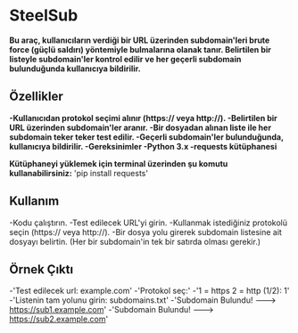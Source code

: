 # SteelSub

**Bu araç, kullanıcıların verdiği bir URL üzerinden subdomain'leri brute force (güçlü saldırı) yöntemiyle bulmalarına olanak tanır. Belirtilen bir listeyle subdomain'ler kontrol edilir ve her geçerli subdomain bulunduğunda kullanıcıya bildirilir.**

## Özellikler
**-Kullanıcıdan protokol seçimi alınır (https:// veya http://).
-Belirtilen bir URL üzerinden subdomain'ler aranır.
-Bir dosyadan alınan liste ile her subdomain teker teker test edilir.
-Geçerli subdomain'ler bulunduğunda, kullanıcıya bildirilir.
-Gereksinimler
-Python 3.x
-requests kütüphanesi**

__Kütüphaneyi yüklemek için terminal üzerinden şu komutu kullanabilirsiniz:__
'pip install requests'

## Kullanım
-Kodu çalıştırın.
-Test edilecek URL'yi girin.
-Kullanmak istediğiniz protokolü seçin (https:// veya http://).
-Bir dosya yolu girerek subdomain listesine ait dosyayı belirtin. (Her bir subdomain'in tek bir satırda olması gerekir.)


## Örnek Çıktı
-'Test edilecek url: example.com'
-'Protokol seç:'
-'1 = https 2 = http (1/2): 1'
-'Listenin tam yolunu girin: subdomains.txt'
-'Subdomain Bulundu! ---> https://sub1.example.com'
-'Subdomain Bulundu! ---> https://sub2.example.com'
